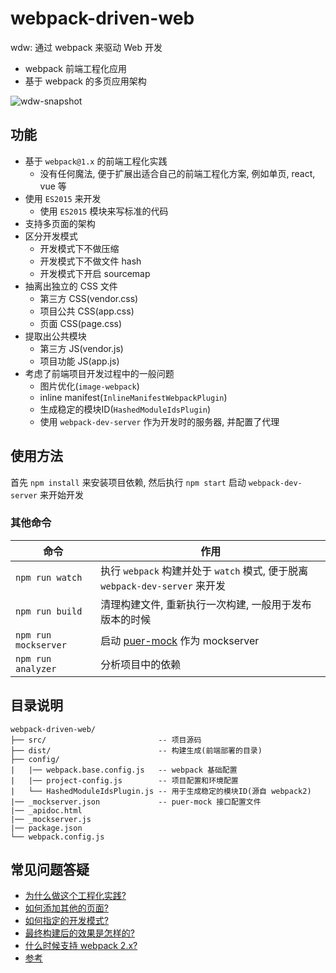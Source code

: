 # webpack-driven-web
wdw: 通过 webpack 来驱动 Web 开发

* webpack 前端工程化应用
* 基于 webpack 的多页应用架构

![wdw-snapshot](https://github.com/appbone/webpack-driven-web/blob/master/src/about/res/wdw-snapshot.png?raw=true)

## 功能

* 基于 `webpack@1.x` 的前端工程化实践
  * 没有任何魔法, 便于扩展出适合自己的前端工程化方案, 例如单页, react, vue 等
* 使用 `ES2015` 来开发
  * 使用 `ES2015` 模块来写标准的代码
* 支持多页面的架构
* 区分开发模式
  * 开发模式下不做压缩
  * 开发模式下不做文件 hash
  * 开发模式下开启 sourcemap
* 抽离出独立的 CSS 文件
  * 第三方 CSS(vendor.css)
  * 项目公共 CSS(app.css)
  * 页面 CSS(page.css)
* 提取出公共模块
  * 第三方 JS(vendor.js)
  * 项目功能 JS(app.js)
* 考虑了前端项目开发过程中的一般问题
  * 图片优化(`image-webpack`)
  * inline manifest(`InlineManifestWebpackPlugin`)
  * 生成稳定的模块ID(`HashedModuleIdsPlugin`)
  * 使用 `webpack-dev-server` 作为开发时的服务器, 并配置了代理

## 使用方法

首先 `npm install` 来安装项目依赖, 然后执行 `npm start` 启动 `webpack-dev-server` 来开始开发

### 其他命令

| 命令                | 作用 |
|---------------------|------|
| `npm run watch`     | 执行 `webpack` 构建并处于 `watch` 模式, 便于脱离 `webpack-dev-server` 来开发 |
| `npm run build`     | 清理构建文件, 重新执行一次构建, 一般用于发布版本的时候 |
| `npm run mockserver`| 启动 [puer-mock](https://github.com/ufologist/puer-mock) 作为 mockserver |
| `npm run analyzer`  | 分析项目中的依赖 |

## 目录说明

```
webpack-driven-web/
├── src/                         -- 项目源码
├── dist/                        -- 构建生成(前端部署的目录)
├── config/
|   |── webpack.base.config.js   -- webpack 基础配置
|   |── project-config.js        -- 项目配置和环境配置
|   └── HashedModuleIdsPlugin.js -- 用于生成稳定的模块ID(源自 webpack2)
|── _mockserver.json             -- puer-mock 接口配置文件
|── _apidoc.html
|── _mockserver.js
|── package.json
└── webpack.config.js
```

## 常见问题答疑

* [为什么做这个工程化实践?](https://github.com/appbone/webpack-driven-web/blob/master/FAQ.md#为什么做这个工程化实践)
* [如何添加其他的页面?](https://github.com/appbone/webpack-driven-web/blob/master/FAQ.md#如何添加其他的页面)
* [如何指定的开发模式?](https://github.com/appbone/webpack-driven-web/blob/master/FAQ.md#如何指定的开发模式)
* [最终构建后的效果是怎样的?](https://github.com/appbone/webpack-driven-web/blob/master/FAQ.md#最终构建后的效果是怎样的)
* [什么时候支持 webpack 2.x?](https://github.com/appbone/webpack-driven-web/blob/master/FAQ.md#什么时候支持-webpack-2x)
* [参考](https://github.com/appbone/webpack-driven-web/blob/master/FAQ.md#参考)